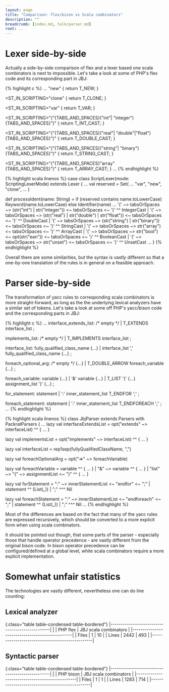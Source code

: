 ```yaml
---
layout: page
title: "Comparison: flex/bison vs Scala combinators"
description: ""
breadcrumb: [index.md, talk/parser.md]
root: ..
---
```


# Lexer side-by-side

Actually a side-by-side comparison of flex and a lexer based one scala combinators is next to impossible. Let's take a look at some of PHP's flex code and its corresponding part in JBJ:

<div class="container">
<div class="col-xs-6">
{% highlight c %}
...
<ST_IN_SCRIPTING>"new" {
    return T_NEW;
}

<ST_IN_SCRIPTING>"clone" {
    return T_CLONE;
}

<ST_IN_SCRIPTING>"var" {
    return T_VAR;
}

<ST_IN_SCRIPTING>"("{TABS_AND_SPACES}("int"|
  "integer"){TABS_AND_SPACES}")" {
    return T_INT_CAST;
}

<ST_IN_SCRIPTING>"("{TABS_AND_SPACES}("real"|
  "double"|"float"){TABS_AND_SPACES}")" {
    return T_DOUBLE_CAST;
}

<ST_IN_SCRIPTING>"("{TABS_AND_SPACES}("string"|
  "binary"){TABS_AND_SPACES}")" {
    return T_STRING_CAST;
}

<ST_IN_SCRIPTING>"("{TABS_AND_SPACES}"array"
  {TABS_AND_SPACES}")" {
    return T_ARRAY_CAST;
}
...
{% endhighlight %}
</div>

<div class="col-xs-6">
{% highlight scala linenos %}
case class ScriptLexer(mode: ScriptingLexerMode) 
                extends Lexer {
...
val reserved = Set( ... "var", "new", "clone", ... )

def processIdent(name: String) =
    if (reserved contains name.toLowerCase) 
      Keyword(name.toLowerCase) 
    else 
      Identifier(name)
...
'(' ~> tabsOrSpaces ~> (str("int") | str("integer")) 
    <~ tabsOrSpaces <~ ')' ^^ IntegerCast
| '(' ~> tabsOrSpaces ~> (str("real") | str("double")
 | str("float")) <~ tabsOrSpaces <~ ')' ^^ DoubleCast
| '(' ~> tabsOrSpaces ~> (str("string") | 
  str("binary")) <~ tabsOrSpaces <~ ')' ^^ StringCast
| '(' ~> tabsOrSpaces ~> str("array") 
    <~ tabsOrSpaces <~ ')' ^^ ArrayCast 
| '(' ~> tabsOrSpaces ~> str("bool") <~ 
  opt(str("ean")) <~ tabsOrSpaces <~ ')' ^^ 
    BooleanCast 
| '(' ~> tabsOrSpaces ~> str("unset") 
    <~ tabsOrSpaces <~ ')' ^^ UnsetCast
...
}
{% endhighlight %}
</div>
</div>

Overall there are some similarities, but the syntax is vastly different so that a one-by-one translation of the rules is in general on a feasible approach.

# Parser side-by-side

The transformation of yacc rules to corresponding scala combinators is more straight-forward, as long as the the underlying lexical analyzers have a similar set of tokens. Let's take a look at some off PHP's yacc/bison code and the corresponding parts in JBJ:

<div class="container">
<div class="col-xs-6">
{% highlight c %}
...
interface_extends_list:
        /* empty */
    |   T_EXTENDS interface_list
;

implements_list:
        /* empty */
    |   T_IMPLEMENTS interface_list
;

interface_list:
        fully_qualified_class_name {...}
    |   interface_list ',' fully_qualified_class_name {...}
;

foreach_optional_arg:
        /* empty */                     {...}
    |   T_DOUBLE_ARROW foreach_variable {...}
;

foreach_variable:
        variable            {...}
    |   '&' variable        {...}
    |   T_LIST '(' {...} assignment_list ')' {...}
;

for_statement:
        statement
    |   ':' inner_statement_list T_ENDFOR ';'
;


foreach_statement:
        statement
    |   ':' inner_statement_list T_ENDFOREACH ';'
;
...
{% endhighlight %}
</div>

<div class="col-xs-6">
{% highlight scala linenos %}
class JbjParser extends Parsers with PackratParsers {
...
lazy val interfaceExtendsList = 
  opt("extends" ~> interfaceList) ^^ { ... }

lazy val implementsList = 
  opt("implements" ~> interfaceList) ^^ { ... }

lazy val interfaceList = 
  rep1sep(fullyQualifiedClassName, ",")

lazy val foreachOptionalArg = 
  opt("=>" ~> foreachVariable)

lazy val foreachVariable =
  variable ^^ { ... } | 
  "&" ~> variable ^^ { ... } | 
  "list" ~> "(" ~> assignmentList <~ ")" ^^ { ... }

lazy val forStatement =
  ":" ~> innerStatementList <~ "endfor" <~ ";" | 
  statement ^^ (List(_)) | 
  ";" ^^^ Nil

lazy val foreachStatement =
  ":" ~> innerStatementList <~ "endforeach" <~ ";" | 
  statement ^^ (List(_)) | 
  ";" ^^^ Nil
...
{% endhighlight %}
</div>
</div>

Most of the differences are based on the fact that many of the yacc rules are expressed recursively, which should be converted to a more explicit form when using scala combinators.

It should be pointed out though, that some parts of the parser - especially those that handle operator precedence - are vastly different from the original bison code. In bison operator precedence can be configured/defined at a global level, white scala combinators require a more explicit implementation.

# Somewhat unfair statistics

The technologies are vastly different, nevertheless one can do line counting:

## Lexical analyzer

{:class="table table-condensed table-bordered"}
|------------------------------------------------|
|       | PHP flex   | JBJ scala combinators     |
|------------------------------------------------|
| Files | 1          | 10                        | 
| Lines | 2442       | 493                       | 
|------------------------------------------------|

## Syntactic parser

{:class="table table-condensed table-bordered"}
|------------------------------------------------|
|       | PHP bison  | JBJ scala combinators     |
|------------------------------------------------|
| Files | 1          | 1                         | 
| Lines | 1283       | 714                       | 
|------------------------------------------------|

